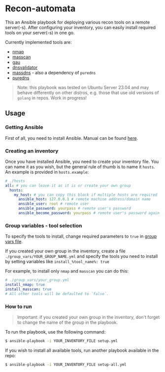 # Recon-automata

This an Ansible playbook for deploying various recon tools on a remote server(-s). After configuring your inventory, you can easily install required tools on your server(-s) in one go.

Currently implemented tools are:

- [nmap](https://nmap.org/)
- [masscan](https://github.com/robertdavidgraham/masscan)
- [gau](https://github.com/lc/gau)
- [dnsvalidator](https://github.com/vortexau/dnsvalidator)
- [massdns](https://github.com/blechschmidt/massdns) - also a dependency of `puredns`
- [puredns](https://github.com/d3mondev/puredns)


> Note: this playbook was tested on Ubuntu Server 23.04 and may behave differently on other distros, e.g. those that use old versions of `golang` in repos. Work in progress!

## Usage

### Getting Ansible

First of all, you need to install Ansible. Manual can be found [here](https://docs.ansible.com/ansible/latest/installation_guide/index.html).

### Creating an inventory
Once you have installed Ansible, you need to create your inventory file. You can name it as you wish, but the general rule of thumb is to name it `hosts`. An example is provided in `hosts.example`:

```yaml
# ./hosts
all: # you can leave it as it is or create your own group
  hosts:
    my_host: # you can copy this block if multiple hosts are required
      ansible_host: 127.0.0.1 # remote machine address/domain name
      ansible_user: root # remote user
      ansible_password: yourpass # remote user's password
      ansible_become_password: yourpass # remote user's password again (for privileged operations)
```

### Group variables - tool selection
To specify the tools to install, change required parameters to `true` in [group vars file](./group_vars/all.yml).

If you created your own group in the inventory, create a file `./group_vars/YOUR_GROUP_NAME.yml` and specify the tools you need to install by setting variables like `install_%tool_name%: true`

For example, to install only `nmap` and `masscan` you can do this:

```yaml
# ./group_vars/your_group.yml
install_nmap: true
install_masscan: true
# All other tools will be defaulted to `false`.
```

### How to run

> Important: if you created your own group in the inventory, don't forget to change the name of the group in the playbook.

To run the playbook, use the following command:

```bash
$ ansible-playbook -i YOUR_INVENTORY_FILE setup.yml
```

If you wish to install all available tools, run another playbook available in the repo:

```bash
$ ansible-playbook -i YOUR_INVENTORY_FILE setup-all.yml
```